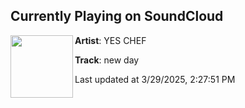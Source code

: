 ## Currently Playing on SoundCloud

[<img align="left" width="100" src="https://i1.sndcdn.com/artworks-Da23ep7LKWQItEUR-E3ATKg-t500x500.jpg">](https://soundcloud.com/yeschef444/new-day?in=saxurn/sets/recursed)

**Artist**: YES CHEF 

**Track**: new day

Last updated at 3/29/2025, 2:27:51 PM
